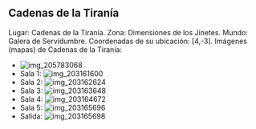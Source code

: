 ## Cadenas de la Tiranía
Lugar: Cadenas de la Tiranía.
Zona: Dimensiones de los Jinetes.
Mundo: Galera de Servidumbre.
Coordenadas de su ubicación: [4,-3].
Imágenes (mapas) de Cadenas de la Tiranía:
- ![img_205783068](https://media.discordapp.net/attachments/1115311447145193482/1115347720312471645/205783068.jpg)
- Sala 1: ![img_203161600](https://media.discordapp.net/attachments/1115311447145193482/1115347111890911323/203161600.jpg)
- Sala 2: ![img_203162624](https://media.discordapp.net/attachments/1115311447145193482/1115347113728016465/203162624.jpg)
- Sala 3: ![img_203163648](https://media.discordapp.net/attachments/1115311447145193482/1115347115351216330/203163648.jpg)
- Sala 4: ![img_203164672](https://media.discordapp.net/attachments/1115311447145193482/1115347117960077393/203164672.jpg)
- Sala 5: ![img_203165696](https://media.discordapp.net/attachments/1115311447145193482/1115347120434729000/203165696.jpg)
- Salida: ![img_203165698](https://media.discordapp.net/attachments/1115311447145193482/1115347122406035527/203165698.jpg)